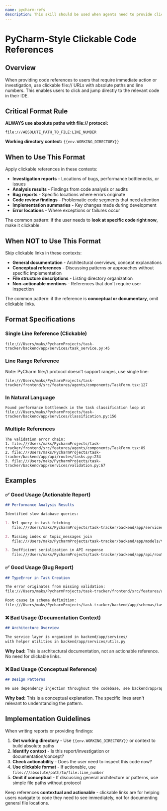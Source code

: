 ```yaml
---
name: pycharm-refs
description: This skill should be used when agents need to provide clickable code references to users in reports, investigations, or bug findings. It ensures file references use the file:// protocol with absolute paths and line numbers for immediate navigation in PyCharm/JetBrains IDEs. Do not use for general documentation or conceptual explanations.
---
```


# PyCharm-Style Clickable Code References

## Overview

When providing code references to users that require immediate action or investigation, use clickable file:// URLs with absolute paths and line numbers. This enables users to click and jump directly to the relevant code in their IDE.

## Critical Format Rule

**ALWAYS use absolute paths with file:// protocol:**

```
file:///ABSOLUTE_PATH_TO_FILE:LINE_NUMBER
```

**Working directory context:** `{{env.WORKING_DIRECTORY}}`

## When to Use This Format

Apply clickable references in these contexts:

- **Investigation reports** - Locations of bugs, performance bottlenecks, or issues
- **Analysis results** - Findings from code analysis or audits
- **Bug reports** - Specific locations where errors originate
- **Code review findings** - Problematic code segments that need attention
- **Implementation summaries** - Key changes made during development
- **Error locations** - Where exceptions or failures occur

The common pattern: if the user needs to **look at specific code right now**, make it clickable.

## When NOT to Use This Format

Skip clickable links in these contexts:

- **General documentation** - Architectural overviews, concept explanations
- **Conceptual references** - Discussing patterns or approaches without specific implementation
- **File structure descriptions** - Listing directory organization
- **Non-actionable mentions** - References that don't require user inspection

The common pattern: if the reference is **conceptual or documentary**, omit clickable links.

## Format Specifications

### Single Line Reference (Clickable)
```
file:///Users/maks/PycharmProjects/task-tracker/backend/app/services/task_service.py:45
```

### Line Range Reference
Note: PyCharm file:// protocol doesn't support ranges, use single line:
```
file:///Users/maks/PycharmProjects/task-tracker/frontend/src/features/agents/components/TaskForm.tsx:127
```

### In Natural Language
```
Found performance bottleneck in the task classification loop at
file:///Users/maks/PycharmProjects/task-tracker/backend/app/services/classification.py:156
```

### Multiple References
```
The validation error chain:
1. file:///Users/maks/PycharmProjects/task-tracker/frontend/src/features/agents/components/TaskForm.tsx:89
2. file:///Users/maks/PycharmProjects/task-tracker/backend/app/api/routes/tasks.py:234
3. file:///Users/maks/PycharmProjects/task-tracker/backend/app/services/validation.py:67
```

## Examples

### ✅ Good Usage (Actionable Report)

```markdown
## Performance Analysis Results

Identified slow database queries:

1. N+1 query in task fetching
   file:///Users/maks/PycharmProjects/task-tracker/backend/app/services/task_service.py:156

2. Missing index on topic_messages join
   file:///Users/maks/PycharmProjects/task-tracker/backend/app/models/topic.py:45

3. Inefficient serialization in API response
   file:///Users/maks/PycharmProjects/task-tracker/backend/app/api/routes/topics.py:89
```

### ✅ Good Usage (Bug Report)

```markdown
## TypeError in Task Creation

The error originates from missing validation:
file:///Users/maks/PycharmProjects/task-tracker/frontend/src/features/agents/components/TaskForm.tsx:127

Root cause in schema definition:
file:///Users/maks/PycharmProjects/task-tracker/backend/app/schemas/task.py:34
```

### ❌ Bad Usage (Documentation Context)

```markdown
## Architecture Overview

The service layer is organized in backend/app/services/
with helper utilities in backend/app/services/utils.py
```

**Why bad:** This is architectural documentation, not an actionable reference. No need for clickable links.

### ❌ Bad Usage (Conceptual Reference)

```markdown
## Design Patterns

We use dependency injection throughout the codebase, see backend/app/api/dependencies.py for examples.
```

**Why bad:** This is a conceptual explanation. The specific lines aren't relevant to understanding the pattern.

## Implementation Guidelines

When writing reports or providing findings:

1. **Get working directory** - Use `{{env.WORKING_DIRECTORY}}` or context to build absolute paths
2. **Identify context** - Is this report/investigation or documentation/concept?
3. **Check actionability** - Does the user need to inspect this code now?
4. **Use clickable format** - If actionable, use `file:///absolute/path/to/file:line_number`
5. **Omit if conceptual** - If discussing general architecture or patterns, use simple file paths without protocol

Keep references **contextual and actionable** - clickable links are for helping users navigate to code they need to see immediately, not for documenting general file locations.

